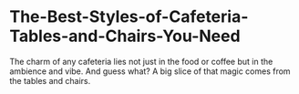 # The-Best-Styles-of-Cafeteria-Tables-and-Chairs-You-Need
The charm of any cafeteria lies not just in the food or coffee but in the ambience and vibe. And guess what? A big slice of that magic comes from the tables and chairs.
